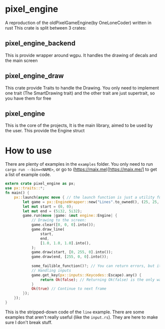 # pixel_engine

A reproduction of the oldPixelGameEngine(by OneLoneCoder) written in rust
This crate is split between 3 crates:

## pixel_engine_backend

This is provide wrapper around wgpu.
It handles the drawing of decals and the main screen

## pixel_engine_draw

This crate provide Traits to handle the Drawing.
You only need to implement one trait (The SmartDrawing trait) and the other trait are just supertrait, so you have them for free

## pixel_engine

This is the core of the projects, It is the main library, aimed to be used by the user.
This provide the Engine struct

# How to use

There are plenty of examples in the `examples` folder.
You only need to run `cargo run --bin=<NAME>`, or go to (https://maix.me)[https://maix.me/] to get a list of example code.

```rust
extern crate pixel_engine as px;
use px::traits::*;
fn main() {
    px::launch(async move { // the launch function is just a utility function to block on async, even on the web
        let game = px::EngineWrapper::new("Lines".to_owned(), (25, 25, 20));
        let mut start = (0, 0);
        let mut end = (5i32, 5i32);
        game.run(move |game: &mut engine::Engine| {
            // Drawing to the screen:
            game.clear([0, 0, 0].into());
            game.draw_line(
                start,
                end,
                [1.0, 1.0, 1.0].into(),
            );
            game.draw(start, [0, 255, 0].into());
            game.draw(end, [255, 0, 0].into());
            
            some_failible_function()?; // You can return errors, but it will crash the program and print the error message
            // Handling inputs
            game.get_key(px::inputs::Keycodes::Escape).any() {
                return Ok(false); // Returning Ok(false) is the only way to do a clean shutdown
            }
            Ok(true) // Continue to next frame
        });
    });
}
```

This is the stripped-down code of the `line` example.
There are some examples that aren't really useful (like the `input.rs`). They are here to make sure I don't break stuff.
